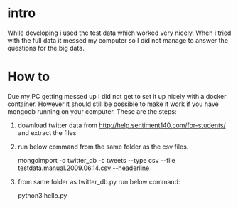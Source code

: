 # intro
While developing i used the test data which worked very nicely. When i tried with the full data it messed my computer so I did not manage to answer the questions for the big data.
# How to
Due my PC getting messed up I did not get to set it up nicely with a docker container. However it should still be possible to make it work if you have mongodb running on your computer. These are the steps:

1. download twitter data from http://help.sentiment140.com/for-students/ and extract the files
2. run below command from the same folder as the csv files.

	mongoimport -d twitter_db -c tweets --type csv --file testdata.manual.2009.06.14.csv --headerline
	
3. from same folder as twitter_db.py run below command:
	
	python3 hello.py